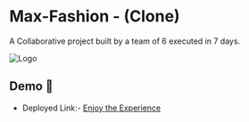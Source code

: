 
# Max-Fashion - (Clone)


A Collaborative project built by a team of 6 executed in 7 days.


![Logo](https://www.landmarkgroup.com/int/sites/default/files/Brand-logo/New%20Max%20Logo-%20Eng%20With%20Outline_1.png)


## Demo  🎥

- Deployed Link:- [Enjoy the Experience](https://verdant-kitten-680f9d.netlify.app/)





